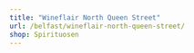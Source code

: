 ```yaml
---
title: "Wineflair North Queen Street"
url: /belfast/wineflair-north-queen-street/
shop: Spirituosen
---
```

